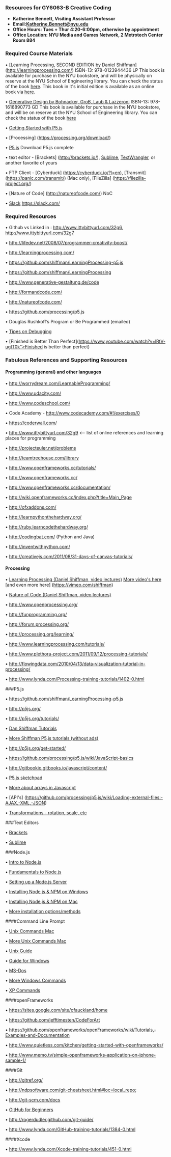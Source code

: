 ### Resources for GY6063-B Creative Coding

* **Katherine Bennett, Visiting Assistant Professor**
* **Email:Katherine.Bennett@nyu.edu** 
* **Office Hours: Tues + Thur 4:20-6:00pm, otherwise by appointment** 
* **Office Location: NYU Media and Games Network, 2 Metrotech Center Room 884**


### Required Course Materials
• [Learning Processing, SECOND EDITION by Daniel Shiffman] (http://learningprocessing.com/) ISBN-13: 978-0123944436 LP
This book is available for purchase in the NYU bookstore, and will be physically on reserve at the NYU School of Engineering library. You can check the status of the book [here](http://library.nyu.edu/). This book in it's initial edition is available as an online book via [here](http://bobcat.library.nyu.edu).

• [Generative Design by Bohnacker, GroB, Laub & Lazzeroni](http://www.generative-gestaltung.de/about) ISBN-13: 978-1616890773 GD
This book is available for purchase in the NYU bookstore, and will be on reserve at the NYU School of Engineering library. You can check the status of the book [here](http://library.nyu.edu/)

• [Getting Started with P5.js](https://p5js.org/books/)

• [Processing] (https://processing.org/download/)

• [P5.js](http://p5js.org/download/) Download P5.js complete

• text editor - [Brackets] (http://brackets.io/), [Sublime](http://www.sublimetext.com/2), [TextWrangler](http://www.barebones.com/products/textwrangler/), or another favorite of yours

• FTP Client - [Cyberduck] (https://cyberduck.io/?l=en), [Transmit] (https://panic.com/transmit/) (Mac only), [FileZilla] (https://filezilla-project.org/)

• [Nature of Code] (http://natureofcode.com/) NoC

• [Slack](https://creativecoding-c-fa16.slack.com/) https://slack.com/

### Required Resources 
• Github vs Linked in : http://www.ittybittyurl.com/32g6, http://www.ittybittyurl.com/32g7

• http://lifedev.net/2008/07/programmer-creativity-boost/

• http://learningprocessing.com/

• https://github.com/shiffman/LearningProcessing-p5.js

• https://github.com/shiffman/LearningProcessing

• http://www.generative-gestaltung.de/code

• http://formandcode.com/

• http://natureofcode.com/

• https://github.com/processing/p5.js

• Douglas Rushkoff’s Program or Be Programmed (emailed)

• [Tipes on Debugging](https://vimeo.com/channels/debugging)

• [Finished is Better Than Perfect](https://www.youtube.com/watch?v=lRtV-ugIT0k">Finished is better than perfect)

### Fabulous References and Supporting Resources
#### Programming (general) and other languages

• http://worrydream.com/LearnableProgramming/

• http://www.udacity.com/

• http://www.codeschool.com/

• Code Academy - http://www.codecademy.com/#!/exercises/0

• https://coderwall.com/

• http://www.ittybittyurl.com/32g9 <-- list of online references and learning places for programming

• http://projecteuler.net/problems

• http://teamtreehouse.com/library

• http://www.openframeworks.cc/tutorials/

• http://www.openframeworks.cc/

• http://www.openframeworks.cc/documentation/

• http://wiki.openframeworks.cc/index.php?title=Main_Page

• http://ofxaddons.com/

• http://learnpythonthehardway.org/

• http://ruby.learncodethehardway.org/

• http://codingbat.com/ (Python and Java)

• http://inventwithpython.com/

• http://creativejs.com/2011/08/31-days-of-canvas-tutorials/

#### Processing

• [Learning Processing (Daniel Shiffman, video lectures)](http://icm.shiffman.net/) [More video's here](http://learningprocessing.com/videos/) [and even more here] (https://vimeo.com/shiffman)

• [Nature of Code (Daniel Shiffman, video lectures)](https://vimeo.com/channels/natureofcode/videos/page:1/sort:preset)

• http://www.openprocessing.org/

• http://funprogramming.org/

• http://forum.processing.org/

• http://processing.org/learning/

• http://www.learningprocessing.com/tutorials/

• http://www.plethora-project.com/2011/09/12/processing-tutorials/

• http://flowingdata.com/2010/04/13/data-visualization-tutorial-in-processing/

• http://www.lynda.com/Processing-training-tutorials/1402-0.html

###P5.js

• https://github.com/shiffman/LearningProcessing-p5.js

• http://p5js.org/

• http://p5js.org/tutorials/

• [Dan Shiffman Tutorials](https://youtu.be/8j0UDiN7my4?list=PLRqwX-V7Uu6Zy51Q-x9tMWIv9cueOFTFA)

• [More Shiffman P5.js tutorials (without ads)](https://vimeo.com/channels/learningp5js/page:1)

• http://p5js.org/get-started/

• https://github.com/processing/p5.js/wiki/JavaScript-basics

• http://gitbookio.gitbooks.io/javascript/content/

• [P5.js sketchpad](http://p5js.sketchpad.cc/sp/padlist/all-portfolio-sketches)

• [More about arrays in Javascript](https://developer.mozilla.org/en-US/docs/Web/JavaScript/Reference/Global_Objects/Array)

• [API's] (https://github.com/processing/p5.js/wiki/Loading-external-files:-AJAX,-XML,-JSON)

• [Transformations - rotation, scale, etc](http://genekogan.com/code/p5js-transformations/)

###Text Editors

• [Brackets](https://github.com/adobe/brackets/wiki/How-to-Use-Brackets)

• [Sublime](https://scotch.io/bar-talk/the-complete-visual-guide-to-sublime-text-3-getting-started-and-keyboard-shortcuts)



###Node.js 

• [Intro to Node.js](https://www.youtube.com/watch?v=pU9Q6oiQNd0)

• [Fundamentals to Node.js](https://www.youtube.com/watch?v=FVdH9YcB3Dg)

• [Setting up a Node.js Server](https://github.com/processing/p5.js/wiki/Local-server)

• [Installing Node.js & NPM on Windows](http://blog.teamtreehouse.com/install-node-js-npm-windows)

• [Installing Node.js & NPM on Mac](http://blog.teamtreehouse.com/install-node-js-npm-mac)

• [More installation options/methods](https://nodejs.org/en/download/package-manager/)

####Command Line Prompt

• [Unix Commands Mac](http://mally.stanford.edu/~sr/computing/basic-unix.html)

• [More Unix Commands Mac](http://www.ucs.cam.ac.uk/docs/leaflets/u5)

• [Unix Guide](http://freeengineer.org/learnUNIXin10minutes.html)

• [Guide for Windows](http://www.computerhope.com/issues/chusedos.htm)

• [MS-Dos](http://www.computerhope.com/msdos.htm)

• [More Windows Commands](http://simplyadvanced.net/blog/cheat-sheet-for-windows-command-prompt/)

• [XP Commands](https://www.microsoft.com/resources/documentation/windows/xp/all/proddocs/en-us/ntcmds.mspx?mfr=true)

####openFrameworks

• https://sites.google.com/site/ofauckland/home

• https://github.com/jefftimesten/CodeForArt

• https://github.com/openframeworks/openFrameworks/wiki/Tutorials,-Examples-and-Documentation

• http://www.quietless.com/kitchen/getting-started-with-openframeworks/

• http://www.memo.tv/simple-openframeworks-application-on-iphone-sample-1/

####Git

• http://gitref.org/

• http://ndpsoftware.com/git-cheatsheet.html#loc=local_repo;

• http://git-scm.com/docs

•  [GitHub for Beginners](http://readwrite.com/2013/09/30/understanding-github-a-journey-for-beginners-part-1")

• http://rogerdudler.github.com/git-guide/

• http://www.lynda.com/GitHub-training-tutorials/1384-0.html

####Xcode

• http://www.lynda.com/Xcode-training-tutorials/451-0.html